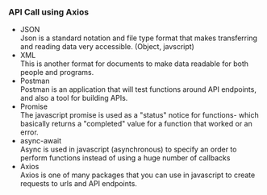### API Call using Axios
* JSON  
Json is a standard notation and file type format that makes transferring and reading data very accessible. (Object, javscript)
* XML  
This is another format for documents to make data readable for both people and programs. 
* Postman  
Postman is an application that will test functions around API endpoints, and also a tool for building APIs. 
* Promise  
The javascript promise is used as a "status" notice for functions- which basically returns a "completed" value for a function that worked or an error. 
* async-await   
Async is used in javascript (asynchronous) to specify an order to perform functions instead of using a huge number of callbacks 
* Axios  
Axios is one of many packages that you can use in javascript to create requests to urls and API endpoints. 






